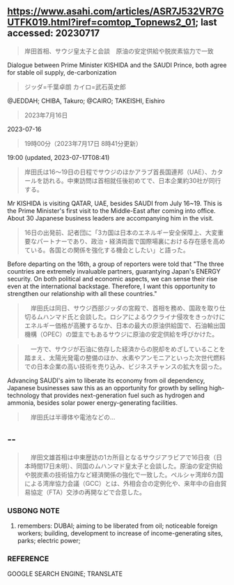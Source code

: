 ## https://www.asahi.com/articles/ASR7J532VR7GUTFK019.html?iref=comtop_Topnews2_01; last accessed: 20230717

> 岸田首相、サウジ皇太子と会談　原油の安定供給や脱炭素協力で一致

Dialogue between Prime Minister KISHIDA and the SAUDI Prince, both agree for stable oil supply, de-carbonization 

> ジッダ=千葉卓朗 カイロ=武石英史郎

@JEDDAH; CHIBA, Takuro; @CAIRO; TAKEISHI, Eishiro 

> 2023年7月16日 

2023-07-16

> 19時00分（2023年7月17日 8時41分更新）

19:00 (updated, 2023-07-17T08:41)

> 岸田氏は16～19日の日程でサウジのほかアラブ首長国連邦（UAE）、カタールを訪れる。中東訪問は首相就任後初めてで、日本企業約30社が同行する。

Mr KISHIDA is visiting QATAR, UAE, besides SAUDI from July 16~19. This is the Prime Minister's first visit to the Middle-East after coming into office. About 30 Japanese business leaders are accompanying him in the visit. 

> 16日の出発前、記者団に「3カ国は日本のエネルギー安全保障上、大変重要なパートナーであり、政治・経済両面で国際場裏における存在感を高めている。各国との関係を強化する機会としたい」と語った。

Before departing on the 16th, a group of reporters were told that "The three countries are extremely invaluable partners, guarantying Japan's ENERGY security. On both political and economic aspects, we can sense their rise even at the international backstage. Therefore, I want this opportunity to strengthen our relationship with all these countries."

>　岸田氏は同日、サウジ西部ジッダの宮殿で、首相を務め、国政を取り仕切るムハンマド氏と会談した。ロシアによるウクライナ侵攻をきっかけにエネルギー価格が高騰するなか、日本の最大の原油供給国で、石油輸出国機構（OPEC）の盟主でもあるサウジに原油の安定供給を呼びかけた。

>　一方で、サウジが石油に依存した経済からの脱却をめざしていることを踏まえ、太陽光発電の整備のほか、水素やアンモニアといった次世代燃料での日本企業の高い技術を売り込み、ビジネスチャンスの拡大を図った。

Advancing SAUDI's aim to liberate its economy from oil dependency, Japanese businesses saw this as an opportunity for growth by selling high-technology that provides next-generation fuel such as hydrogen and ammonia, besides solar power energy-generating facilities.

>　岸田氏は半導体や電池などの…

## --

>　岸田文雄首相は中東歴訪の1カ所目となるサウジアラビアで16日夜（日本時間17日未明）、同国のムハンマド皇太子と会談した。原油の安定供給や脱炭素の技術協力など経済関係の強化で一致した。ペルシャ湾岸6カ国による湾岸協力会議（GCC）とは、外相会合の定例化や、来年中の自由貿易協定（FTA）交渉の再開などで合意した。

### USBONG NOTE

1) remembers: DUBAI; aiming to be liberated from oil; noticeable foreign workers; building, development to increase of income-generating sites, parks; electric power;

### REFERENCE

GOOGLE SEARCH ENGINE; TRANSLATE
